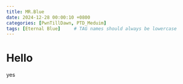 ```yaml
---
title: MR.Blue
date: 2024-12-28 00:00:10 +0800
categories: [PwnTillDawn, PTD_Meduim]
tags: [Eternal Blue]     # TAG names should always be lowercase
---
```


# Hello

yes